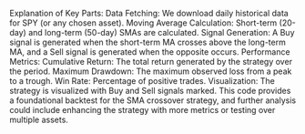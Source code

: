 Explanation of Key Parts:
Data Fetching: We download daily historical data for SPY (or any chosen asset).
Moving Average Calculation: Short-term (20-day) and long-term (50-day) SMAs are calculated.
Signal Generation: A Buy signal is generated when the short-term MA crosses above the long-term MA, and a Sell signal is generated when the opposite occurs.
Performance Metrics:
Cumulative Return: The total return generated by the strategy over the period.
Maximum Drawdown: The maximum observed loss from a peak to a trough.
Win Rate: Percentage of positive trades.
Visualization: The strategy is visualized with Buy and Sell signals marked.
This code provides a foundational backtest for the SMA crossover strategy, and further analysis could include enhancing the strategy with more metrics or testing over multiple assets.
